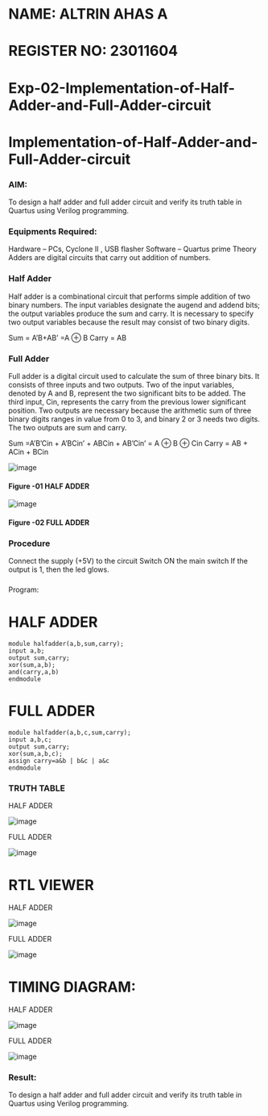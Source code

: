 # NAME: ALTRIN AHAS A
# REGISTER NO: 23011604
# Exp-02-Implementation-of-Half-Adder-and-Full-Adder-circuit

# Implementation-of-Half-Adder-and-Full-Adder-circuit
### AIM:
To design a half adder and full adder circuit and verify its truth table in Quartus using Verilog programming.

### Equipments Required:
Hardware – PCs, Cyclone II , USB flasher
Software – Quartus prime
Theory
Adders are digital circuits that carry out addition of numbers.

### Half Adder
Half adder is a combinational circuit that performs simple addition of two binary numbers. The input variables designate the augend and addend bits; the output variables produce the sum and carry. It is necessary to specify two output variables because the result may consist of two binary digits.

Sum = A’B+AB’ =A ⊕ B Carry = AB

### Full Adder
Full adder is a digital circuit used to calculate the sum of three binary bits. It consists of three inputs and two outputs. Two of the input variables, denoted by A and B, represent the two significant bits to be added. The third input, Cin, represents the carry from the previous lower significant position. Two outputs are necessary because the arithmetic sum of three binary digits ranges in value from 0 to 3, and binary 2 or 3 needs two digits. The two outputs are sum and carry.

Sum =A’B’Cin + A’BCin’ + ABCin + AB’Cin’ = A ⊕ B ⊕ Cin Carry = AB + ACin + BCin

 ![image](https://user-images.githubusercontent.com/36288975/163552156-a13e5a56-c638-4110-97d9-8896907c8d25.png)

#### Figure -01 HALF ADDER 


![image](https://user-images.githubusercontent.com/36288975/163552057-b3547877-6d07-45b4-b7e0-bcfebfad9e1d.png)

#### Figure -02 FULL ADDER 

### Procedure

Connect the supply (+5V) to the circuit
Switch ON the main switch
If the output is 1, then the led glows.
### 
Program:
# HALF ADDER
```
module halfadder(a,b,sum,carry);
input a,b;
output sum,carry;
xor(sum,a,b);
and(carry,a,b)
endmodule
```
# FULL ADDER
```
module halfadder(a,b,c,sum,carry);
input a,b,c;
output sum,carry;
xor(sum,a,b,c);
assign carry=a&b | b&c | a&c
endmodule
```


### TRUTH TABLE 

HALF ADDER

![image](https://github.com/altrinahas/Exp-02-Implementation-of-Half-Adder-and-Full-Adder-circuit/assets/145980038/e917b3ac-1816-4978-908d-2ae7478dd918)

FULL ADDER

![image](https://github.com/altrinahas/Exp-02-Implementation-of-Half-Adder-and-Full-Adder-circuit/assets/145980038/abedc1c1-49ab-4853-b02a-739e2553ba88)

# RTL VIEWER

HALF ADDER

![image](https://github.com/altrinahas/Exp-02-Implementation-of-Half-Adder-and-Full-Adder-circuit/assets/145980038/c07ee31d-47f9-465e-b556-63e83091da5e)

FULL ADDER

![image](https://github.com/altrinahas/Exp-02-Implementation-of-Half-Adder-and-Full-Adder-circuit/assets/145980038/c8fbda02-6596-4b69-92be-d2e23b879e4d)

# TIMING DIAGRAM:

HALF ADDER

![image](https://github.com/altrinahas/Exp-02-Implementation-of-Half-Adder-and-Full-Adder-circuit/assets/145980038/f3342818-9d29-4b11-b6f4-e08152766f67)

FULL ADDER

![image](https://github.com/altrinahas/Exp-02-Implementation-of-Half-Adder-and-Full-Adder-circuit/assets/145980038/ef0b46e5-ac8c-4449-be68-11884b873cc6)

### Result:

To design a half adder and full adder circuit and verify its truth table in Quartus using Verilog programming. 
